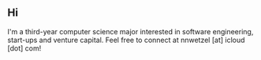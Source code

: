 ## Hi

I'm a third-year computer science major interested in software engineering, start-ups and venture capital. Feel free to connect at nnwetzel [at] icloud [dot] com!
